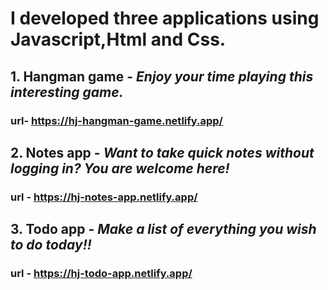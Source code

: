 # I developed three applications using Javascript,Html and Css.
## 1. Hangman game - *Enjoy your time playing this interesting game.*
###  **url**- https://hj-hangman-game.netlify.app/

## 2. Notes app - *Want to take quick notes without logging in? You are welcome here!*
### **url** - https://hj-notes-app.netlify.app/

## 3. Todo app - *Make a list of everything you wish to do today!!*
### **url** - https://hj-todo-app.netlify.app/
